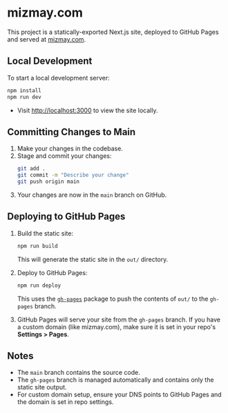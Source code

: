 # mizmay.com

This project is a statically-exported Next.js site, deployed to GitHub Pages and served at [mizmay.com](https://mizmay.com).

## Local Development

To start a local development server:

```sh
npm install
npm run dev
```
- Visit [http://localhost:3000](http://localhost:3000) to view the site locally.

## Committing Changes to Main

1. Make your changes in the codebase.
2. Stage and commit your changes:
   ```sh
   git add .
   git commit -m "Describe your change"
   git push origin main
   ```
3. Your changes are now in the `main` branch on GitHub.

## Deploying to GitHub Pages

1. Build the static site:
   ```sh
   npm run build
   ```
   This will generate the static site in the `out/` directory.

2. Deploy to GitHub Pages:
   ```sh
   npm run deploy
   ```
   This uses the [`gh-pages`](https://www.npmjs.com/package/gh-pages) package to push the contents of `out/` to the `gh-pages` branch.

3. GitHub Pages will serve your site from the `gh-pages` branch. If you have a custom domain (like mizmay.com), make sure it is set in your repo's **Settings > Pages**.

## Notes
- The `main` branch contains the source code.
- The `gh-pages` branch is managed automatically and contains only the static site output.
- For custom domain setup, ensure your DNS points to GitHub Pages and the domain is set in repo settings. 